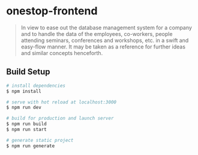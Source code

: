 # onestop-frontend

> In view to ease out the database management system for a company and to handle the data of the employees, co-workers, people attending seminars, conferences and workshops, etc. in a swift and easy-flow manner. It may be taken as a reference for further ideas and similar concepts henceforth.

## Build Setup

``` bash
# install dependencies
$ npm install

# serve with hot reload at localhost:3000
$ npm run dev

# build for production and launch server
$ npm run build
$ npm run start

# generate static project
$ npm run generate
```
